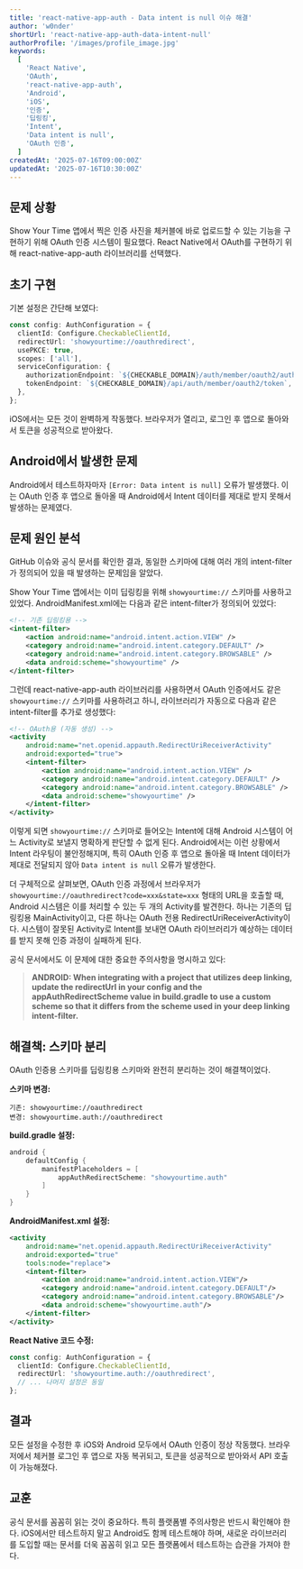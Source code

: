```yaml
---
title: 'react-native-app-auth - Data intent is null 이슈 해결'
author: 'w0nder'
shortUrl: 'react-native-app-auth-data-intent-null'
authorProfile: '/images/profile_image.jpg'
keywords:
  [
    'React Native',
    'OAuth',
    'react-native-app-auth',
    'Android',
    'iOS',
    '인증',
    '딥링킹',
    'Intent',
    'Data intent is null',
    'OAuth 인증',
  ]
createdAt: '2025-07-16T09:00:00Z'
updatedAt: '2025-07-16T10:30:00Z'
---
```


## 문제 상황

Show Your Time 앱에서 찍은 인증 사진을 체커블에 바로 업로드할 수 있는 기능을 구현하기 위해 OAuth 인증 시스템이 필요했다. React Native에서 OAuth를 구현하기 위해 react-native-app-auth 라이브러리를 선택했다.

<link-preview url="https://showyourti.me" title="Show Your Time" target="_blank" image="https://www.showyourti.me/images/og.png">
</link-preview>

<link-preview url="https://checkable.app" title="Checkable" target="_blank" image="https://www.checkable.app/images/og.png">
</link-preview>

## 초기 구현

기본 설정은 간단해 보였다:

```typescript
const config: AuthConfiguration = {
  clientId: Configure.CheckableClientId,
  redirectUrl: 'showyourtime://oauthredirect',
  usePKCE: true,
  scopes: ['all'],
  serviceConfiguration: {
    authorizationEndpoint: `${CHECKABLE_DOMAIN}/auth/member/oauth2/authorize`,
    tokenEndpoint: `${CHECKABLE_DOMAIN}/api/auth/member/oauth2/token`,
  },
};
```

iOS에서는 모든 것이 완벽하게 작동했다. 브라우저가 열리고, 로그인 후 앱으로 돌아와서 토큰을 성공적으로 받아왔다.

## Android에서 발생한 문제

Android에서 테스트하자마자 `[Error: Data intent is null]` 오류가 발생했다. 이는 OAuth 인증 후 앱으로 돌아올 때 Android에서 Intent 데이터를 제대로 받지 못해서 발생하는 문제였다.

## 문제 원인 분석

GitHub 이슈와 공식 문서를 확인한 결과, 동일한 스키마에 대해 여러 개의 intent-filter가 정의되어 있을 때 발생하는 문제임을 알았다.

Show Your Time 앱에서는 이미 딥링킹을 위해 `showyourtime://` 스키마를 사용하고 있었다. AndroidManifest.xml에는 다음과 같은 intent-filter가 정의되어 있었다:

```xml
<!-- 기존 딥링킹용 -->
<intent-filter>
    <action android:name="android.intent.action.VIEW" />
    <category android:name="android.intent.category.DEFAULT" />
    <category android:name="android.intent.category.BROWSABLE" />
    <data android:scheme="showyourtime" />
</intent-filter>
```

그런데 react-native-app-auth 라이브러리를 사용하면서 OAuth 인증에서도 같은 `showyourtime://` 스키마를 사용하려고 하니, 라이브러리가 자동으로 다음과 같은 intent-filter를 추가로 생성했다:

```xml
<!-- OAuth용 (자동 생성) -->
<activity
    android:name="net.openid.appauth.RedirectUriReceiverActivity"
    android:exported="true">
    <intent-filter>
        <action android:name="android.intent.action.VIEW" />
        <category android:name="android.intent.category.DEFAULT" />
        <category android:name="android.intent.category.BROWSABLE" />
        <data android:scheme="showyourtime" />
    </intent-filter>
</activity>
```

이렇게 되면 `showyourtime://` 스키마로 들어오는 Intent에 대해 Android 시스템이 어느 Activity로 보낼지 명확하게 판단할 수 없게 된다. Android에서는 이런 상황에서 Intent 라우팅이 불안정해지며, 특히 OAuth 인증 후 앱으로 돌아올 때 Intent 데이터가 제대로 전달되지 않아 `Data intent is null` 오류가 발생한다.

더 구체적으로 살펴보면, OAuth 인증 과정에서 브라우저가 `showyourtime://oauthredirect?code=xxx&state=xxx` 형태의 URL을 호출할 때, Android 시스템은 이를 처리할 수 있는 두 개의 Activity를 발견한다. 하나는 기존의 딥링킹용 MainActivity이고, 다른 하나는 OAuth 전용 RedirectUriReceiverActivity이다. 시스템이 잘못된 Activity로 Intent를 보내면 OAuth 라이브러리가 예상하는 데이터를 받지 못해 인증 과정이 실패하게 된다.

공식 문서에서도 이 문제에 대한 중요한 주의사항을 명시하고 있다:

> **ANDROID: When integrating with a project that utilizes deep linking, update the redirectUrl in your config and the appAuthRedirectScheme value in build.gradle to use a custom scheme so that it differs from the scheme used in your deep linking intent-filter.**

## 해결책: 스키마 분리

OAuth 인증용 스키마를 딥링킹용 스키마와 완전히 분리하는 것이 해결책이었다.

**스키마 변경:**

```
기존: showyourtime://oauthredirect
변경: showyourtime.auth://oauthredirect
```

**build.gradle 설정:**

```gradle
android {
    defaultConfig {
        manifestPlaceholders = [
            appAuthRedirectScheme: "showyourtime.auth"
        ]
    }
}
```

**AndroidManifest.xml 설정:**

```xml
<activity
    android:name="net.openid.appauth.RedirectUriReceiverActivity"
    android:exported="true"
    tools:node="replace">
    <intent-filter>
        <action android:name="android.intent.action.VIEW"/>
        <category android:name="android.intent.category.DEFAULT"/>
        <category android:name="android.intent.category.BROWSABLE"/>
        <data android:scheme="showyourtime.auth"/>
    </intent-filter>
</activity>
```

**React Native 코드 수정:**

```typescript
const config: AuthConfiguration = {
  clientId: Configure.CheckableClientId,
  redirectUrl: 'showyourtime.auth://oauthredirect',
  // ... 나머지 설정은 동일
};
```

## 결과

모든 설정을 수정한 후 iOS와 Android 모두에서 OAuth 인증이 정상 작동했다. 브라우저에서 체커블 로그인 후 앱으로 자동 복귀되고, 토큰을 성공적으로 받아와서 API 호출이 가능해졌다.

## 교훈

공식 문서를 꼼꼼히 읽는 것이 중요하다. 특히 플랫폼별 주의사항은 반드시 확인해야 한다. iOS에서만 테스트하지 말고 Android도 함께 테스트해야 하며, 새로운 라이브러리를 도입할 때는 문서를 더욱 꼼꼼히 읽고 모든 플랫폼에서 테스트하는 습관을 가져야 한다.

